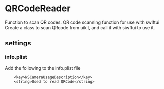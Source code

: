 # QRCodeReader
Function to scan QR codes.
QR code scanning function for use with swiftui
Create a class to scan QRcode from uikit, and call it with siwftui to use it.

## settings

### info.plist
Add the following to the info.plist file

```
	<key>NSCameraUsageDescription</key>
	<string>Used to read QRCode</string>
```
